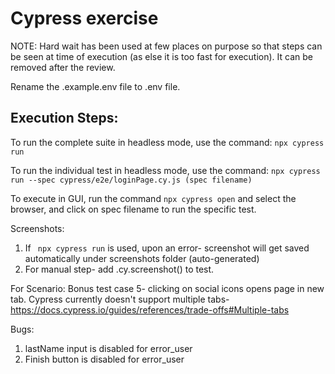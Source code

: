 # Cypress exercise

NOTE: Hard wait has been used at few places on purpose so that steps can be seen at time of execution (as else it is too fast for execution). It can be removed after the review.

Rename the .example.env file to .env file.

## Execution Steps:
To run the complete suite in headless mode, use the command:
``` npx cypress run ```

To run the individual test in headless mode, use the command:
``` npx cypress run --spec cypress/e2e/loginPage.cy.js (spec filename) ```

To execute in GUI, run the command
``` npx cypress open ``` and select the browser, and click on spec filename to run the specific test.

Screenshots:
1) If ``` npx cypress run``` is used, upon an error- screenshot will get saved automatically under screenshots folder (auto-generated)
2) For manual step- add .cy.screenshot() to test.

For Scenario: Bonus test case 5- clicking on social icons opens page in new tab. Cypress currently doesn't support multiple tabs- https://docs.cypress.io/guides/references/trade-offs#Multiple-tabs

Bugs: <br>
1. lastName input is disabled for error_user <br>
2. Finish button is disabled for error_user

